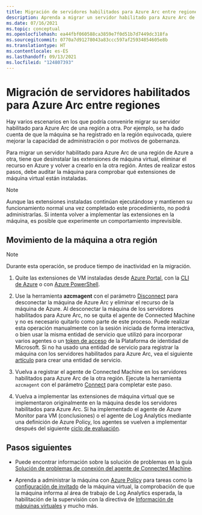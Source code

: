 ```yaml
---
title: Migración de servidores habilitados para Azure Arc entre regiones
description: Aprenda a migrar un servidor habilitado para Azure Arc de una región a otra.
ms.date: 07/16/2021
ms.topic: conceptual
ms.openlocfilehash: ea44fbf060588ca3859e7f0d51b7d7449dc318fa
ms.sourcegitcommit: 0770a7d91278043a83ccc597af25934854605e8b
ms.translationtype: HT
ms.contentlocale: es-ES
ms.lasthandoff: 09/13/2021
ms.locfileid: "124807393"
---
```

# <a name="how-to-migrate-azure-arc-enabled-servers-across-regions"></a>Migración de servidores habilitados para Azure Arc entre regiones

Hay varios escenarios en los que podría convenirle migrar su servidor habilitado para Azure Arc de una región a otra. Por ejemplo, se ha dado cuenta de que la máquina se ha registrado en la región equivocada, quiere mejorar la capacidad de administración o por motivos de gobernanza.

Para migrar un servidor habilitado para Azure Arc de una región de Azure a otra, tiene que desinstalar las extensiones de máquina virtual, eliminar el recurso en Azure y volver a crearlo en la otra región. Antes de realizar estos pasos, debe auditar la máquina para comprobar qué extensiones de máquina virtual están instaladas.

> [!NOTE]
> Aunque las extensiones instaladas continúan ejecutándose y mantienen su funcionamiento normal una vez completado este procedimiento, no podrá administrarlas. Si intenta volver a implementar las extensiones en la máquina, es posible que experimente un comportamiento imprevisible.

## <a name="move-machine-to-other-region"></a>Movimiento de la máquina a otra región

> [!NOTE]
> Durante esta operación, se produce tiempo de inactividad en la migración.

1. Quite las extensiones de VM instaladas desde [Azure Portal](manage-vm-extensions-portal.md#uninstall-extensions), con la [CLI de Azure](manage-vm-extensions-cli.md#remove-an-installed-extension) o con [Azure PowerShell](manage-vm-extensions-powershell.md#remove-an-installed-extension).

2. Use la herramienta **azcmagent** con el parámetro [Disconnect](manage-agent.md#disconnect) para desconectar la máquina de Azure Arc y eliminar el recurso de la máquina de Azure. Al desconectar la máquina de los servidores habilitados para Azure Arc, no se quita el agente de Connected Machine y no es necesario quitarlo como parte de este proceso. Puede realizar esta operación manualmente con la sesión iniciada de forma interactiva, o bien usar la misma entidad de servicio que utilizó para incorporar varios agentes o un [token de acceso](../../active-directory/develop/access-tokens.md) de la Plataforma de identidad de Microsoft. Si no ha usado una entidad de servicio para registrar la máquina con los servidores habilitados para Azure Arc, vea el siguiente [artículo](onboard-service-principal.md#create-a-service-principal-for-onboarding-at-scale) para crear una entidad de servicio.

3. Vuelva a registrar el agente de Connected Machine en los servidores habilitados para Azure Arc de la otra región. Ejecute la herramienta `azcmagent` con el parámetro [Connect](manage-agent.md#connect) para completar este paso.

4. Vuelva a implementar las extensiones de máquina virtual que se implementaron originalmente en la máquina desde los servidores habilitados para Azure Arc. Si ha implementado el agente de Azure Monitor para VM (conclusiones) o el agente de Log Analytics mediante una definición de Azure Policy, los agentes se vuelven a implementar después del siguiente [ciclo de evaluación](../../governance/policy/how-to/get-compliance-data.md#evaluation-triggers).

## <a name="next-steps"></a>Pasos siguientes

* Puede encontrar información sobre la solución de problemas en la guía [Solución de problemas de conexión del agente de Connected Machine](troubleshoot-agent-onboard.md).

* Aprenda a administrar la máquina con [Azure Policy](../../governance/policy/overview.md) para tareas como la [configuración de invitado](../../governance/policy/concepts/guest-configuration.md) de la máquina virtual, la comprobación de que la máquina informa al área de trabajo de Log Analytics esperada, la habilitación de la supervisión con la directiva de [Información de máquinas virtuales](../../azure-monitor/vm/vminsights-enable-policy.md) y mucho más.
